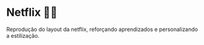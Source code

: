 # Netflix :rocket::rocket:
Reprodução do layout da netflix, reforçando aprendizados e personalizando a estilização.
